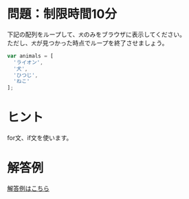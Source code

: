 # 問題：制限時間10分
下記の配列をループして、`犬`のみをブラウザに表示してください。  
ただし、`犬`が見つかった時点でループを終了させましょう。
```js
var animals = [
  'ライオン',
  '犬',
  'ひつじ',
  'ねこ'
];
```

# ヒント
for文、if文を使います。  

# 解答例
[解答例はこちら](http://codepen.io/anon/pen/xGxRaL)
